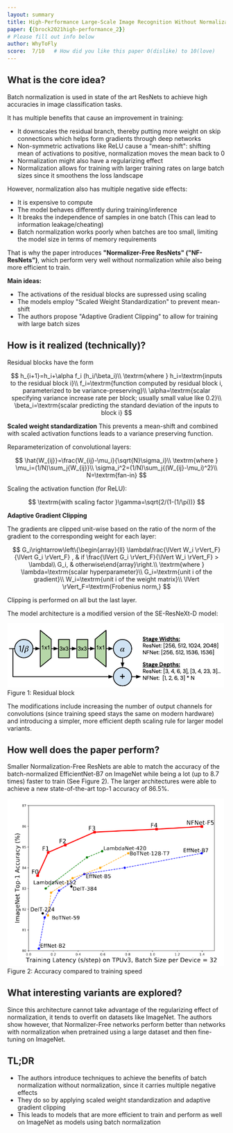 ```yaml
---
layout: summary
title: High-Performance Large-Scale Image Recognition Without Normalization, Brock, De, Smith, Simonyan; 2021
paper: {{brock2021high-performance_2}}
# Please fill out info below
author: WhyToFly
score:  7/10   # How did you like this paper 0(dislike) to 10(love)
---
```


## What is the core idea?

Batch normalization is used in state of the art ResNets to achieve high accuracies in image classification tasks.

It has multiple benefits that cause an improvement in training:
* It downscales the residual branch, thereby putting more weight on skip connections which helps form gradients through deep networks
* Non-symmetric activations like ReLU cause a "mean-shift": shifting mean of activations to positive, normalization moves the mean back to 0
* Normalization might also have a regularizing effect
* Normalization allows for training with larger training rates on large batch sizes since it smoothens the loss landscape

However, normalization also has multiple negative side effects:
* It is expensive to compute
* The model behaves differently during training/inference
* It breaks the independence of samples in one batch (This can lead to information leakage/cheating)
* Batch normalization works poorly when batches are too small, limiting the model size in terms of memory requirements

That is why the paper introduces **"Normalizer-Free ResNets" ("NF-ResNets")**, which perform very well without normalization while also being more efficient to train.

**Main ideas:**
* The activations of the residual blocks are supressed using scaling
* The models employ "Scaled Weight Standardization" to prevent mean-shift
* The authors propose "Adaptive Gradient Clipping" to allow for training with large batch sizes
 
 
## How is it realized (technically)?

Residual blocks have the form

$$
h_{i+1}=h_i+\alpha f_i (h_i/\beta_i)\\
\textrm{where } 
h_i=\textrm{inputs to the residual block i}\\
f_i=\textrm{function computed by residual block i, parameterized to be variance-preserving}\\
\alpha=\textrm{scalar specifying variance increase rate per block; usually small value like 0.2}\\
\beta_i=\textrm{scalar predicting the standard deviation of the inputs to block i}
$$

**Scaled weight standardization**
This prevents a mean-shift and combined with scaled activation functions leads to a variance preserving function.

Reparameterization of convolutional layers:

$$
\hat{W_{ij}}=\frac{W_{ij}-\mu_i}{\sqrt{N}\sigma_i}\\
\textrm{where } 
\mu_i=(1/N)\sum_j{W_{ij}}\\
\sigma_i^2=(1/N)\sum_j{(W_{ij}-\mu_i)^2}\\
N=\textrm{fan-in}
$$

Scaling the activation function (for ReLU):

$$
\textrm{with scaling factor }\gamma=\sqrt{2/(1-(1/\pi))}
$$

**Adaptive Gradient Clipping**

The gradients are clipped unit-wise based on the ratio of the norm of the gradient to the corresponding weight for each layer:

$$
G_i\rightarrow\left\{\begin{array}{ll} \lambda\frac{\lVert W_i \rVert_F}{\lVert G_i \rVert_F} , & if  \frac{\lVert G_i \rVert_F}{\lVert W_i \rVert_F} > \lambda\\
         G_i, & otherwise\end{array}\right.\\
         \textrm{where } \lambda=\textrm{scalar hyperparameter}\\
         G_i=\textrm{unit i of the gradient}\\
         W_i=\textrm{unit i of the weight matrix}\\
         \lVert  \rVert_F=\textrm{Frobenius  norm,}
$$

Clipping is performed on all but the last layer.

The model architecture is a modified version of the SE-ResNeXt-D model:

<img width="500px" src="brock2021high-performance_2_architecture.png"/>
Figure 1: Residual block

The modifications include increasing the number of output channels for convolutions (since training speed stays the same on modern hardware) and introducing a simpler, more efficient depth scaling rule for larger model variants.

## How well does the paper perform?

Smaller Normalization-Free ResNets are able to match the accuracy of the batch-normalized EfficientNet-B7 on ImageNet while being a lot (up to 8.7 times) faster to train (See Figure 2). The larger architectures were able to achieve a new state-of-the-art top-1 accuracy of 86.5%.

<img width="500px" src="brock2021high-performance_2_accuracy.png"/>
Figure 2: Accuracy compared to training speed


## What interesting variants are explored?

Since this architecture cannot take advantage of the regularizing effect of normalization, it tends to overfit on datasets like ImageNet.
The authors show however, that Normalizer-Free networks perform better than networks with normalization when pretrained using a large dataset and then fine-tuning on ImageNet.

## TL;DR
* The authors introduce techniques to achieve the benefits of batch normalization without normalization, since it carries multiple negative effects
* They do so by applying scaled weight standardization and adaptive gradient clipping
* This leads to models that are more efficient to train and perform as well on ImageNet as models using  batch normalization
